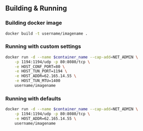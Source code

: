 ## Building & Running

### Building docker image

```bash
docker build -t username/imagename .
```

### Running with custom settings

```bash
docker run -d --name $container_name --cap-add=NET_ADMIN \
    -p 1194:1194/udp -p 80:8080/tcp \
    -e HOST_CONF_PORT=80 \
    -e HOST_TUN_PORT=1194 \
    -e HOST_ADDR=62.165.14.55 \
    -e HOST_TUN_MTU=1400
    username/imagename
```


### Running with defaults

```bash
docker run -d --name $container_name --cap-add=NET_ADMIN \
    -p 1194:1194/udp -p 80:8080/tcp \
    -e HOST_ADDR=62.165.14.55 \
    username/imagename
```